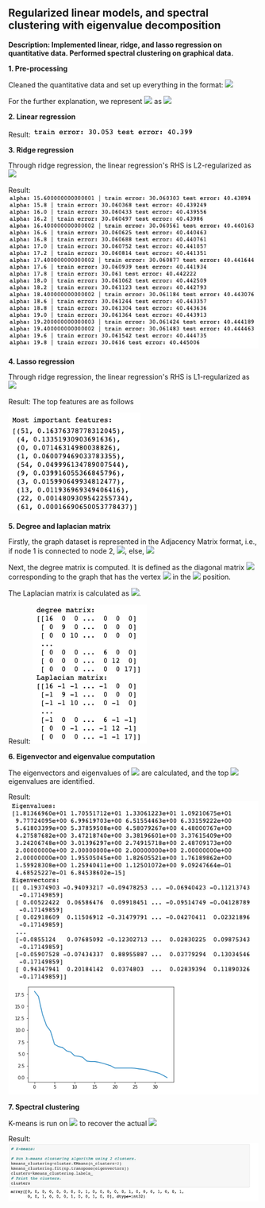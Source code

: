 ## Regularized linear models, and spectral clustering with eigenvalue decomposition

**Description: Implemented linear, ridge, and lasso regression on quantitative data. Performed spectral clustering on graphical data.**

**1. Pre-processing**

Cleaned the quantitative data and set up everything in the format: <img src="https://latex.codecogs.com/gif.latex?y=\beta_{1}x_{1}+\beta_{2}x_{2}+\beta_{3}x_{3}+...+\beta_{n}x_{n}"/>

For the further explanation, we represent <img src="https://latex.codecogs.com/gif.latex?\beta_{1}x_{1}+\beta_{2}x_{2}+\beta_{3}x_{3}+...+\beta_{n}x_{n}"/> as <img src="https://latex.codecogs.com/gif.latex?XB"/>

**2. Linear regression**

Result: <img src="https://github.com/Advaitiyer/advaitiyer.github.io/blob/master/assets/images/advanced-data-mining/linear-regression.png?raw=true"/>

**3. Ridge regression**

Through ridge regression, the linear regression's RHS is L2-regularized as <img src="https://latex.codecogs.com/gif.latex?\hat{\beta^{ridge}}=argmin\lVert{y-XB}\rVert_{2}^{2}+\lambda\lVert{B}\rVert_{2}^{2}"/>

Result: <img src="https://github.com/Advaitiyer/advaitiyer.github.io/blob/master/assets/images/advanced-data-mining/ridge-regression.png?raw=true"/>

**4. Lasso regression**

Through ridge regression, the linear regression's RHS is L1-regularized as <img src="https://latex.codecogs.com/gif.latex?\hat{\beta^{ridge}}=argmin\lVert{y-XB}\rVert_{2}^{2}+\lambda\lVert{B}\rVert"/>

Result: The top features are as follows

<img src="https://github.com/Advaitiyer/advaitiyer.github.io/blob/master/assets/images/advanced-data-mining/lasso-features.png?raw=true"/>

**5. Degree and laplacian matrix**

Firstly, the graph dataset is represented in the Adjacency Matrix format, i.e., if node 1 is connected to node 2, <img src="https://latex.codecogs.com/gif.latex?A_{12}=1"/>, else, <img src="https://latex.codecogs.com/gif.latex?A_{ij}=0"/>

Next, the degree matrix is computed. It is defined as the diagonal matrix <img src="https://latex.codecogs.com/gif.latex?D=diag(d_{1},d_{2},d_{3},...,d_{n})"/> corresponding to the graph that has the vertex <img src="https://latex.codecogs.com/gif.latex?d_{i}"/> in the <img src="https://latex.codecogs.com/gif.latex?i^{th}"/> position.

The Laplacian matrix is calculated as <img src="https://latex.codecogs.com/gif.latex?L=D-A"/>.

Result: <img src="https://github.com/Advaitiyer/advaitiyer.github.io/blob/master/assets/images/advanced-data-mining/degree-laplacian.png?raw=true"/>

**6. Eigenvector and eigenvalue computation**

The eigenvectors and eigenvalues of <img src="https://latex.codecogs.com/gif.latex?L"/> are calculated, and the top <img src="https://latex.codecogs.com/gif.latex?'K'"/> eigenvalues are identified.

Result: <img src="https://github.com/Advaitiyer/advaitiyer.github.io/blob/master/assets/images/advanced-data-mining/eigenvecs-vals.png?raw=true"/>

**7. Spectral clustering**

K-means is run on <img src="https://latex.codecogs.com/gif.latex?(\widetilde{X},K)"/> to recover the actual <img src="https://latex.codecogs.com/gif.latex?'X'"/>

Result: <img src="https://github.com/Advaitiyer/advaitiyer.github.io/blob/master/assets/images/advanced-data-mining/spectral-clustering.png?raw=true"/>
